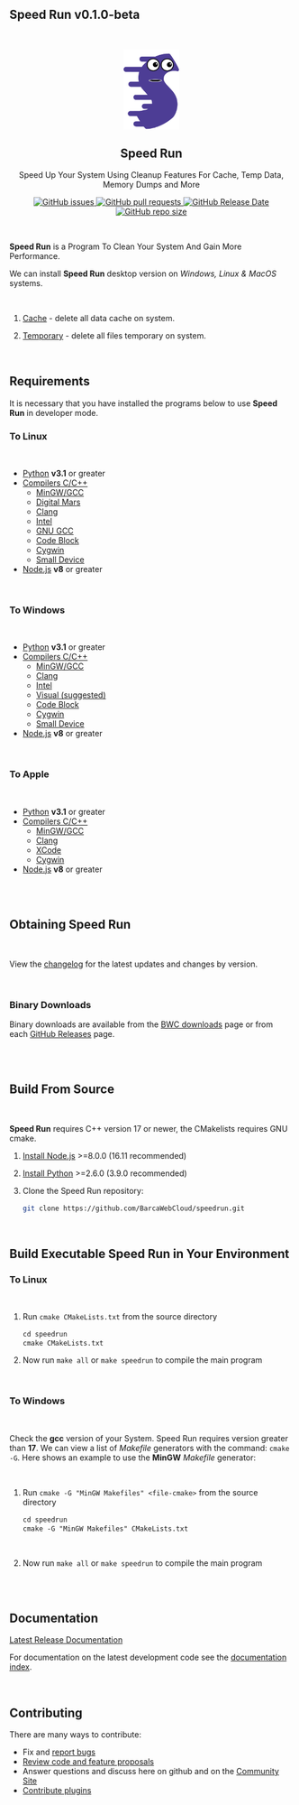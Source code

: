 ## Speed Run v0.1.0-beta

<br>

<p align="center">
 <img width="100px" src="https://raw.githubusercontent.com/BarcaCorporation/community/main/static/cloud/speedrun/logos/2023/barca-speedrun-logo.png" align="center" alt="GitHub Readme Stats" />
 <h2 align="center">Speed Run </h2>
 <p align="center">
    Speed Up Your System Using Cleanup Features For Cache, Temp Data, Memory Dumps and More</p>
 </p>
  <p align="center">
    <a href="https://github.com/BarcaWebCloud/github-readme-stats/actions">
      <img alt="GitHub issues" src="https://img.shields.io/github/issues/BarcaWebCloud/speedrun">
    </a>
    <a href="https://codecov.io/gh/BarcaWebCloud/github-readme-stats">
      <img alt="GitHub pull requests" src="https://img.shields.io/github/issues-pr/BarcaWebCloud/speedrun">
    </a>
    <a href="https://a.paddle.com/v2/click/16413/119403?link=1227">
      <img alt="GitHub Release Date" src="https://img.shields.io/github/release-date/BarcaWebCloud/speedrun">
    </a>
    <a href="https://a.paddle.com/v2/click/16413/119403?link=2345">
      <img alt="GitHub repo size" src="https://img.shields.io/github/repo-size/BarcaWebCloud/speedrun">
    </a>
  </p>

</p>

<br>



**Speed Run** is a Program To Clean Your System And Gain More Performance.

We can install **Speed Run** desktop version on *Windows, Linux & MacOS* systems.

<br>

1. [Cache](/docs/cache/intro.md) - delete all data cache on system.

2. [Temporary](/docs/temp/intro.md) - delete all files temporary on system.


<br>

## Requirements

It is necessary that you have installed the programs below to use **Speed Run** in developer mode.

### To Linux

<br>

- [Python](https://www.python.org/) **v3.1** or greater
- [Compilers C/C++](https://school.barca.com/edu/ti/overview/c++/compiler/intro.html) 
  - [MinGW/GCC](https://www.mingw-w64.org)
  - [Digital Mars](https://www.digitalmars.com/d/2.0/dmd-linux.html)
  - [Clang](https://clang.llvm.org)
  - [Intel](https://www.intel.com/content/www/us/en/developer/tools/oneapi/dpc-compiler.html)
  - [GNU GCC](http://gcc.gnu.org)
  - [Code Block](https://wiki.codeblocks.org/index.php/Installing_a_supported_compiler)
  - [Cygwin](http://www.cygwin.org)
  - [Small Device](https://sdcc.sourceforge.net)
- [Node.js](https://nodejs.org/) **v8** or greater

<br>

### To Windows

<br>

- [Python](https://www.python.org/) **v3.1** or greater
- [Compilers C/C++](https://school.barca.com/edu/ti/overview/c++/compiler/intro.html) 
  - [MinGW/GCC](https://www.mingw-w64.org)
  - [Clang](https://clang.llvm.org)
  - [Intel](https://www.intel.com/content/www/us/en/developer/tools/oneapi/dpc-compiler.html)
  - [Visual (suggested)](https://visualstudio.microsoft.com/vs/features/cplusplus)
  - [Code Block](https://wiki.codeblocks.org/index.php/Installing_a_supported_compiler)
  - [Cygwin](http://www.cygwin.org)
  - [Small Device](https://sdcc.sourceforge.net)
- [Node.js](https://nodejs.org/) **v8** or greater
  
<br>

### To Apple

<br>

- [Python](https://www.python.org/) **v3.1** or greater
- [Compilers C/C++](https://school.barca.com/edu/ti/overview/c++/compiler/intro.html) 
  - [MinGW/GCC](https://www.mingw-w64.org)
  - [Clang](https://clang.llvm.org)
  - [XCode](https://wiki.xcode.org/index.php/Installing_a_supported_compiler)
  - [Cygwin](http://www.cygwin.org)
- [Node.js](https://nodejs.org/) **v8** or greater

<br>
<br>

## Obtaining Speed Run

<br>

View the [changelog](/CHANGELOG.md) for the latest updates and changes by version.

<br>

### Binary Downloads

Binary downloads are available from the [BWC downloads](https://cloud.barca.com/downloads)
page or from each [GitHub Releases](https://github.com/BarcaWebCloud/speedrun/releases) page.


<br>
<br>

## Build From Source

<br>

**Speed Run** requires C++ version 17 or newer, the CMakelists requires GNU cmake.

  1. [Install Node.js](https://nodejs.org/) >=8.0.0 (16.11 recommended)
  2. [Install Python](https://www.python.org/downloads/) >=2.6.0 (3.9.0 recommended)
  3. Clone the Speed Run repository:
    
      ```sh
      git clone https://github.com/BarcaWebCloud/speedrun.git
      ```

<br>

## Build Executable Speed Run in Your Environment

### To Linux

<br>

  1. Run `cmake CMakeLists.txt` from the source directory

      ```shell
      cd speedrun
      cmake CMakeLists.txt
      ```
  2. Now run `make all` or `make speedrun` to compile the main program

<br>

### To Windows

<br>

Check the **gcc** version of your System. Speed Run requires version greater than **17**.
We can view a list of *Makefile* generators with the command: `cmake -G`.
Here shows an example to use the **MinGW** *Makefile* generator:

<br>

  1. Run `cmake -G "MinGW Makefiles" <file-cmake>` from the source directory

      ```shell
      cd speedrun
      cmake -G "MinGW Makefiles" CMakeLists.txt
      ```
  
  <br>

  2. Now run `make all` or `make speedrun` to compile the main program

<br>


<br>

## Documentation

[Latest Release Documentation](https://cloud.barca.com/docs/speedrun/latest/)

For documentation on the latest development code see the [documentation index](/docs).

<br>

## Contributing

There are many ways to contribute:

- Fix and [report bugs](https://github.com//BarcaWebCloud/speedrun/issues/new)
- [Review code and feature proposals](https://github.com/BarcaWebCloud/speedrun/pulls)
- Answer questions and discuss here on github and on the [Community Site](https://opensource.barca.com/)
- [Contribute plugins](CONTRIBUTING.md)
